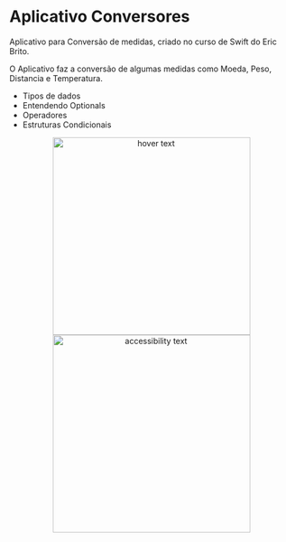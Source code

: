 # Aplicativo Conversores
Aplicativo para Conversão de medidas, criado no curso de Swift do Eric Brito.

O Aplicativo faz a conversão de algumas medidas como Moeda, Peso, Distancia e Temperatura.

* Tipos de dados
* Entendendo Optionals
* Operadores
* Estruturas Condicionais

<p align="center">
  <img src="https://user-images.githubusercontent.com/42683152/123018118-5e974000-d3a4-11eb-9065-d7793423cc36.png" width="350" title="hover text">
  <img src="https://user-images.githubusercontent.com/42683152/123018122-5fc86d00-d3a4-11eb-9f40-1b6a29008965.png" width="350" alt="accessibility text">
</p>
